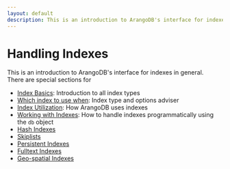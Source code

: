 ```yaml
---
layout: default
description: This is an introduction to ArangoDB's interface for indexes in general
---
```

Handling Indexes
================

This is an introduction to ArangoDB's interface for indexes in general.  
There are special sections for 

- [Index Basics](indexing-index-basics.html): Introduction to all index types
- [Which index to use when](indexing-which-index.html): Index type and options adviser
- [Index Utilization](indexing-index-utilization.html): How ArangoDB uses indexes
- [Working with Indexes](indexing-working-with-indexes.html): How to handle indexes
  programmatically using the `db` object
 - [Hash Indexes](indexing-hash.html)
 - [Skiplists](indexing-skiplist.html)
 - [Persistent Indexes](indexing-persistent.html)
 - [Fulltext Indexes](indexing-fulltext.html)
 - [Geo-spatial Indexes](indexing-geo.html)
